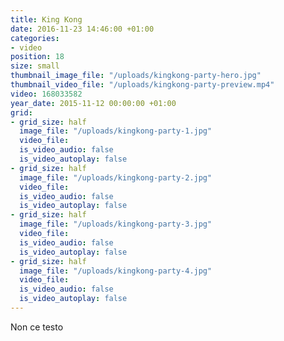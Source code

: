 ```yaml
---
title: King Kong
date: 2016-11-23 14:46:00 +01:00
categories:
- video
position: 18
size: small
thumbnail_image_file: "/uploads/kingkong-party-hero.jpg"
thumbnail_video_file: "/uploads/kingkong-party-preview.mp4"
video: 168033582
year_date: 2015-11-12 00:00:00 +01:00
grid:
- grid_size: half
  image_file: "/uploads/kingkong-party-1.jpg"
  video_file: 
  is_video_audio: false
  is_video_autoplay: false
- grid_size: half
  image_file: "/uploads/kingkong-party-2.jpg"
  video_file: 
  is_video_audio: false
  is_video_autoplay: false
- grid_size: half
  image_file: "/uploads/kingkong-party-3.jpg"
  video_file: 
  is_video_audio: false
  is_video_autoplay: false
- grid_size: half
  image_file: "/uploads/kingkong-party-4.jpg"
  video_file: 
  is_video_audio: false
  is_video_autoplay: false
---
```


Non ce testo